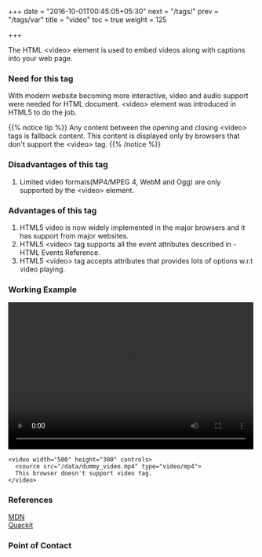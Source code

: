 +++
date = "2016-10-01T00:45:05+05:30"
next = "/tags/"
prev = "/tags/var"
title = "video"
toc = true
weight = 125

+++

The HTML <span class='tag-span'>&lt;video&gt;</span> element is used to embed videos along with captions into your web page.

<h3>Need for this tag</h3>

With modern website becoming more interactive, video and audio support were needed for HTML document. <span class='tag-span'>&lt;video&gt;</span> element was introduced in HTML5 to do the job.

{{% notice tip %}}
  Any content between the opening and closing <span class='tag-span'>&lt;video&gt;</span> tags is fallback content. This content is displayed only by browsers that don't support the <span class='tag-span'>&lt;video&gt;</span> tag.
{{% /notice %}}

<h3>Disadvantages of this tag</h3>
<ol>
  <li>Limited video formats(MP4/MPEG 4, WebM and Ogg) are only supported by the <span class='tag-span'>&lt;video&gt;</span> element.</li>
</ol>

<h3>Advantages of this tag</h3>

<ol>
  <li>HTML5 video is now widely implemented in the major browsers and it has support from major websites.</li>
  <li>HTML5 <span class='tag-span'>&lt;video&gt;</span> tag supports all the event attributes described in - HTML Events Reference.</li>
  <li>HTML5 <span class='tag-span'>&lt;video&gt;</span> tag accepts attributes that provides lots of options w.r.t video playing.</li>
</ol>

<h3>Working Example</h3>

<video width="500" height="300" controls>
  <source src="/data/dummy_video.mp4" type="video/mp4">
  This browser doesn't support video tag.
</video>

    <video width="500" height="300" controls>
      <source src="/data/dummy_video.mp4" type="video/mp4">
      This browser doesn't support video tag.
    </video>

<h3>References</h3>

[MDN](https://developer.mozilla.org/en/docs/Web/HTML/Element/video)
<br>
[Quackit](http://www.quackit.com/html_5/tags/html_video_tag.cfm)

<h3>Point of Contact</h3>
